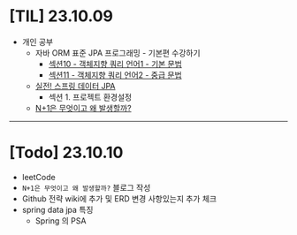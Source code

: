 # [TIL] 23.10.09

* 개인 공부
  * 자바 ORM 표준 JPA 프로그래밍 - 기본편 수강하기
    * [섹션10 - 객체지향 쿼리 언어1 - 기본 문법](../spring_study/객체지향_쿼리_언어1.md)
    * [섹션11 - 객체지향 쿼리 언어2 - 중급 문법](../spring_study/객체지향_쿼리_언어2.md)
  * [실전! 스프링 데이터 JPA](https://www.inflearn.com/course/%EC%8A%A4%ED%94%84%EB%A7%81-%EB%8D%B0%EC%9D%B4%ED%84%B0-JPA-%EC%8B%A4%EC%A0%84/dashboard)
    * 섹션 1. 프로젝트 환경설정
  * [N+1은 무엇이고 왜 발생할까?](../spring_study/N+1.md)
---

# [Todo] 23.10.10
* leetCode
* `N+1은 무엇이고 왜 발생할까?` 블로그 작성
* Github 전략 wiki에 추가 및 ERD 변경 사항있는지 추가 체크
* spring data jpa 특징 
  * Spring 의 PSA

  